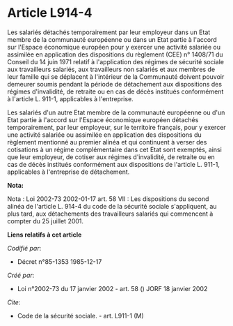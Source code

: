 # Article L914-4

Les salariés détachés temporairement par leur employeur dans un Etat membre de la communauté européenne ou dans un Etat
partie à l'accord sur l'Espace économique européen pour y exercer une activité salariée ou assimilée en application des
dispositions du règlement (CEE) n° 1408/71 du Conseil du 14 juin 1971 relatif à l'application des régimes de sécurité sociale
aux travailleurs salariés, aux travailleurs non salariés et aux membres de leur famille qui se déplacent à l'intérieur de la
Communauté doivent pouvoir demeurer soumis pendant la période de détachement aux dispositions des régimes d'invalidité, de
retraite ou en cas de décès institués conformément à l'article L. 911-1, applicables à l'entreprise.

Les salariés d'un autre Etat membre de la communauté européenne ou d'un Etat partie à l'accord sur l'Espace économique
européen détachés temporairement, par leur employeur, sur le territoire français, pour y exercer une activité salariée ou
assimilée en application des dispositions du règlement mentionné au premier alinéa et qui continuent à verser des cotisations
à un régime complémentaire dans cet Etat sont exemptés, ainsi que leur employeur, de cotiser aux régimes d'invalidité, de
retraite ou en cas de décès institués conformément aux dispositions de l'article L. 911-1, applicables à l'entreprise de
détachement.

**Nota:**

Nota : Loi 2002-73 2002-01-17 art. 58 VII : Les dispositions du second alinéa de l'article L. 914-4 du code de la sécurité
sociale s'appliquent, au plus tard, aux détachements des travailleurs salariés qui commencent à compter du 25 juillet 2001.

**Liens relatifs à cet article**

_Codifié par_:

  - Décret n°85-1353 1985-12-17

_Créé par_:

  - Loi n°2002-73 du 17 janvier 2002 - art. 58 () JORF 18 janvier 2002

_Cite_:

  - Code de la sécurité sociale. - art. L911-1 (M)
